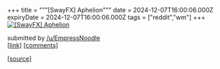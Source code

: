 +++
title = """[SwayFX] Aphelion"""
date = 2024-12-07T16:00:06.000Z
expiryDate = 2024-12-07T16:00:06.000Z
tags = ["reddit","wm"]
+++
[![[SwayFX] Aphelion](https://external-preview.redd.it/eHRmczJ3YXQ4ZzVlMUSFTt5060h0lVEJ7DSgZWxQWpswLLJGEp572hjtvUBN.png?width=640&crop=smart&auto=webp&s=cb72cdcd40705f0f3fa7ceb8ce16df53aee19373 "[SwayFX] Aphelion")](https://www.reddit.com/r/unixporn/comments/1h8vhsf/swayfx_aphelion/)

submitted by [/u/EmpressNoodle](https://www.reddit.com/user/EmpressNoodle)  
[\[link\]](https://v.redd.it/15u9diuo8g5e1) [\[comments\]](https://www.reddit.com/r/unixporn/comments/1h8vhsf/swayfx_aphelion/)

[[source]](https://www.reddit.com/r/unixporn/comments/1h8vhsf/swayfx_aphelion/)
